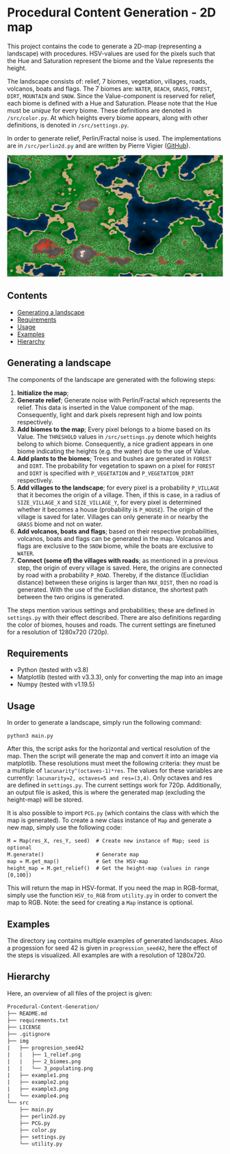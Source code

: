# Procedural Content Generation - 2D map
This project contains the code to generate a 2D-map (representing a landscape) with procedures. HSV-values are used for the pixels such that the Hue and Saturation represent the biome and the Value represents the height.

The landscape consists of: relief, 7 biomes, vegetation, villages, roads, volcanos, boats and flags. The 7 biomes are: `WATER`, `BEACH`, `GRASS`, `FOREST`, `DIRT`, `MOUNTAIN` and `SNOW`. Since the Value-component is reserved for relief, each biome is defined with a Hue and Saturation. Please note that the Hue must be _unique_ for every biome. These definitions are denoted in `/src/color.py`. At which heights every biome appears, along with other definitions, is denoted in `/src/settings.py`.

In order to generate relief, Perlin/Fractal noise is used. The implementations are in `/src/perlin2d.py` and are written by Pierre Vigier ([GitHub](https://github.com/pvigier/perlin-numpy/)).

![Example landscape](/img/progression_seed42/3_populating.png)

## Contents

*   [Generating a landscape](#landscape)
*   [Requirements](#requirements)
*   [Usage](#usage)
*   [Examples](#examples)
*   [Hierarchy](#index)

## Generating a landscape <div id="landscape"></div>
The components of the landscape are generated with the following steps:
1. **Initialize the map**;
2. **Generate relief**; Generate noise with Perlin/Fractal which represents the relief. This data is inserted in the Value component of the map. Consequently, light and dark pixels represent high and low points respectively.
3. **Add biomes to the map**; Every pixel belongs to a biome based on its Value. The `THRESHOLD` values in `/src/settings.py` denote which heights belong to which biome. Consequently, a nice gradient appears in one biome indicating the heights (e.g. the water) due to the use of Value.
4. **Add plants to the biomes**; Trees and bushes are generated in `FOREST` and `DIRT`. The probability for vegetation to spawn on a pixel for `FOREST` and `DIRT` is specified with `P_VEGETATION` and `P_VEGETATION_DIRT` respectively.
5. **Add villages to the landscape**; for every pixel is a probability `P_VILLAGE` that it becomes the origin of a village. Then, if this is case, in a radius of `SIZE_VILLAGE_X` and `SIZE_VILLAGE_Y`, for every pixel is determined whether it becomes a house (probability is `P_HOUSE`). The origin of the village is saved for later. Villages can only generate in or nearby the `GRASS` biome and not on water.
6. **Add volcanos, boats and flags**; based on their respective probabilities, volcanos, boats and flags can be generated in the map. Volcanos and flags are exclusive to the `SNOW` biome, while the boats are exclusive to `WATER`.
7. **Connect (some of) the villages with roads**; as mentioned in a previous step, the origin of every village is saved. Here, the origins are connected by road with a probability `P_ROAD`. Thereby, if the distance (Euclidian distance) between these origins is larger than `MAX_DIST`, then no road is generated. With the use of the Euclidian distance, the shortest path between the two origins is generated.

The steps mention various settings and probabilities; these are defined in `settings.py` with their effect described. There are also definitions regarding the color of biomes, houses and roads. The current settings are finetuned for a resolution of 1280x720 (720p).

## Requirements <div id="requirements"></div>
* Python (tested with v3.8)
* Matplotlib (tested with v3.3.3), only for converting the map into an image
* Numpy (tested with v1.19.5)

## Usage <div id="usage"></div>
In order to generate a landscape, simply run the following command:
```
python3 main.py
```
After this, the script asks for the horizontal and vertical resolution of the map. Then the script will generate the map and convert it into an image via matplotlib. These resolutions must meet the following criteria: they must be a multiple of `lacunarity^(octaves-1)*res`. The values for these variables are currently: `lacunarity=2, octaves=5 and res=(3,4)`. Only octaves and res are defined in `settings.py`. The current settings work for 720p. Additionally, an output file is asked, this is where the generated map (excluding the height-map) will be stored.

It is also possible to import `PCG.py` (which contains the class with which the map is generated). To create a new class instance of `Map` and generate a new map, simply use the following code:
```
M = Map(res_X, res_Y, seed)  # Create new instance of Map; seed is optional
M.generate()                 # Generate map
map = M.get_map()            # Get the HSV-map
height_map = M.get_relief()  # Get the height-map (values in range [0,100])
```
This will return the map in HSV-format. If you need the map in RGB-format, simply use the function `HSV_to_RGB` from `utility.py` in order to convert the map to RGB. Note: the seed for creating a `Map` instance is optional.

## Examples <div id="examples"></div>
The directory `img` contains multiple examples of generated landscapes. Also a progession for seed 42 is given in `progression_seed42`, here the effect of the steps is visualized. All examples are with a resolution of 1280x720.

## Hierarchy <div id="index"></div>
Here, an overview of all files of the project is given:
```
Procedural-Content-Generation/
├── README.md
├── requirements.txt
├── LICENSE
├── .gitignore
├── img
|   ├── progresion_seed42
|   |   ├── 1_relief.png
|   |   ├── 2_biomes.png
|   |   └── 3_populating.png
|   ├── example1.png
|   ├── example2.png
|   ├── example3.png
|   └── example4.png
└── src
    ├── main.py
    ├── perlin2d.py
    ├── PCG.py
    ├── color.py
    ├── settings.py
    └── utility.py
```
